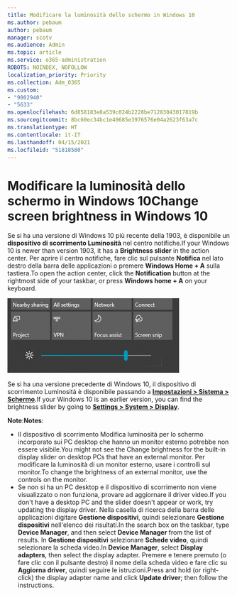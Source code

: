 ```yaml
---
title: Modificare la luminosità dello schermo in Windows 10
ms.author: pebaum
author: pebaum
manager: scotv
ms.audience: Admin
ms.topic: article
ms.service: o365-administration
ROBOTS: NOINDEX, NOFOLLOW
localization_priority: Priority
ms.collection: Adm_O365
ms.custom:
- "9002940"
- "5633"
ms.openlocfilehash: 6d858183e8a539c024b2228be71283043017819b
ms.sourcegitcommit: 8bc60ec34bc1e40685e3976576e04a2623f63a7c
ms.translationtype: HT
ms.contentlocale: it-IT
ms.lasthandoff: 04/15/2021
ms.locfileid: "51818580"
---
```

# <a name="change-screen-brightness-in-windows-10"></a><span data-ttu-id="08abf-102">Modificare la luminosità dello schermo in Windows 10</span><span class="sxs-lookup"><span data-stu-id="08abf-102">Change screen brightness in Windows 10</span></span>

<span data-ttu-id="08abf-103">Se si ha una versione di Windows 10 più recente della 1903, è disponibile un **dispositivo di scorrimento Luminosità** nel centro notifiche.</span><span class="sxs-lookup"><span data-stu-id="08abf-103">If your Windows 10 is newer than version 1903, it has a **Brightness slider** in the action center.</span></span> <span data-ttu-id="08abf-104">Per aprire il centro notifiche, fare clic sul pulsante **Notifica** nel lato destro della barra delle applicazioni o premere **Windows Home + A** sulla tastiera.</span><span class="sxs-lookup"><span data-stu-id="08abf-104">To open the action center, click the **Notification** button at the rightmost side of your taskbar, or press **Windows home + A** on your keyboard.</span></span>

![Dispositivo di scorrimento Luminosità](media/brightness-slider.png)

<span data-ttu-id="08abf-106">Se si ha una versione precedente di Windows 10, il dispositivo di scorrimento Luminosità è disponibile passando a **[Impostazioni > Sistema > Schermo](ms-settings:display?activationSource=GetHelp)**.</span><span class="sxs-lookup"><span data-stu-id="08abf-106">If your Windows 10 is an earlier version, you can find the brightness slider by going to **[Settings > System > Display](ms-settings:display?activationSource=GetHelp)**.</span></span>

<span data-ttu-id="08abf-107">**Note**:</span><span class="sxs-lookup"><span data-stu-id="08abf-107">**Notes**:</span></span>

- <span data-ttu-id="08abf-108">Il dispositivo di scorrimento Modifica luminosità per lo schermo incorporato sui PC desktop che hanno un monitor esterno potrebbe non essere visibile.</span><span class="sxs-lookup"><span data-stu-id="08abf-108">You might not see the Change brightness for the built-in display slider on desktop PCs that have an external monitor.</span></span> <span data-ttu-id="08abf-109">Per modificare la luminosità di un monitor esterno, usare i controlli sul monitor.</span><span class="sxs-lookup"><span data-stu-id="08abf-109">To change the brightness of an external monitor, use the controls on the monitor.</span></span>
- <span data-ttu-id="08abf-110">Se non si ha un PC desktop e il dispositivo di scorrimento non viene visualizzato o non funziona, provare ad aggiornare il driver video.</span><span class="sxs-lookup"><span data-stu-id="08abf-110">If you don't have a desktop PC and the slider doesn't appear or work, try updating the display driver.</span></span> <span data-ttu-id="08abf-111">Nella casella di ricerca della barra delle applicazioni digitare **Gestione dispositivi**, quindi selezionare **Gestione dispositivi** nell'elenco dei risultati.</span><span class="sxs-lookup"><span data-stu-id="08abf-111">In the search box on the taskbar, type **Device Manager**, and then select **Device Manager** from the list of results.</span></span> <span data-ttu-id="08abf-112">In **Gestione dispositivi** selezionare **Schede video**, quindi selezionare la scheda video.</span><span class="sxs-lookup"><span data-stu-id="08abf-112">In **Device Manager**, select **Display adapters**, then select the display adapter.</span></span> <span data-ttu-id="08abf-113">Premere e tenere premuto (o fare clic con il pulsante destro) il nome della scheda video e fare clic su **Aggiorna driver**, quindi seguire le istruzioni.</span><span class="sxs-lookup"><span data-stu-id="08abf-113">Press and hold (or right-click) the display adapter name and click **Update driver**; then follow the instructions.</span></span>
